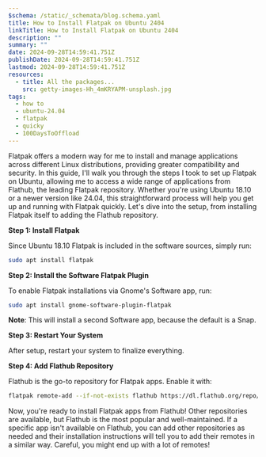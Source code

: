 ```yaml
---
$schema: /static/_schemata/blog.schema.yaml
title: How to Install Flatpak on Ubuntu 2404
linkTitle: How to Install Flatpak on Ubuntu 2404
description: ""
summary: ""
date: 2024-09-28T14:59:41.751Z
publishDate: 2024-09-28T14:59:41.751Z
lastmod: 2024-09-28T14:59:41.751Z
resources:
  - title: All the packages...
    src: getty-images-Hh_4mKRYAPM-unsplash.jpg
tags:
  - how to
  - ubuntu-24.04
  - flatpak
  - quicky
  - 100DaysToOffload
---
```


Flatpak offers a modern way for me to install and manage applications across different Linux distributions, providing greater compatibility and security. In this guide, I'll walk you through the steps I took to set up Flatpak on Ubuntu, allowing me to access a wide range of applications from Flathub, the leading Flatpak repository. Whether you're using Ubuntu 18.10 or a newer version like 24.04, this straightforward process will help you get up and running with Flatpak quickly. Let's dive into the setup, from installing Flatpak itself to adding the Flathub repository.

**Step 1: Install Flatpak**

Since Ubuntu 18.10 Flatpak is included in the software sources, simply run:

```bash
sudo apt install flatpak
```

**Step 2: Install the Software Flatpak Plugin**

To enable Flatpak installations via Gnome's Software app, run:

```bash
sudo apt install gnome-software-plugin-flatpak
```

**Note**: This will install a second Software app, because the default is a Snap.

**Step 3: Restart Your System**

After setup, restart your system to finalize everything. 

**Step 4: Add Flathub Repository**

Flathub is the go-to repository for Flatpak apps. Enable it with:

```bash
flatpak remote-add --if-not-exists flathub https://dl.flathub.org/repo/flathub.flatpakrepo
```

Now, you're ready to install Flatpak apps from Flathub! Other repositories are available, but Flathub is the most popular and well-maintained. If a specific app isn't available on Flathub, you can add other repositories as needed and their installation instructions will tell you to add their remotes in a similar way. Careful, you might end up with a lot of remotes!
